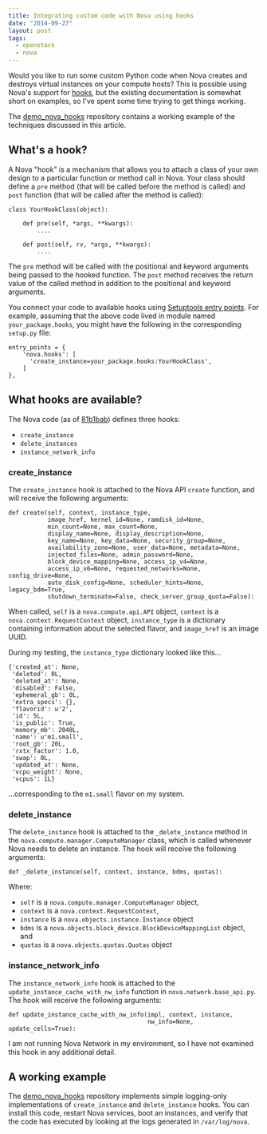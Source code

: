 ```yaml
---
title: Integrating custom code with Nova using hooks
date: "2014-09-27"
layout: post
tags:
  - openstack
  - nova
---
```


Would you like to run some custom Python code when Nova creates and
destroys virtual instances on your compute hosts?  This is possible
using Nova's support for [hooks][], but the existing documentation is
somewhat short on examples, so I've spent some time trying to get
things working.

[hooks]: http://docs.openstack.org/developer/nova/devref/hooks.html

The [demo_nova_hooks][] repository contains a working example of the
techniques discussed in this article.

[demo_nova_hooks]: https://github.com/larsks/demo_nova_hooks

## What's a hook?

A Nova "hook" is a mechanism that allows you to attach a class of your
own design to a particular function or method call in Nova.  Your
class should define a `pre` method (that will be called before the
method is called) and `post` function (that will be called after the
method is called):

    class YourHookClass(object):

        def pre(self, *args, **kwargs):
            ....

        def post(self, rv, *args, **kwargs):
            ....

The `pre` method will be called with the positional and keyword
arguments being passed to the hooked function.  The `post` method
receives the return value of the called method in addition to the
positional and keyword arguments.

You connect your code to available hooks using [Setuptools entry
points][ep].  For example, assuming that the above code lived in
module named `your_package.hooks`, you might have the following in the
corresponding `setup.py` file:

[ep]: https://pythonhosted.org/setuptools/setuptools.html

    entry_points = {
        'nova.hooks': [
          'create_instance=your_package.hooks:YourHookClass',
        ]
    },

## What hooks are available?

The Nova code (as of [81b1bab][]) defines three hooks:

[81b1bab]: https://github.com/openstack/nova/commit/81b1babcd9699118f57d5055ff9045e275b536b5

- `create_instance`
- `delete_instances`
- `instance_network_info`

### create_instance

The `create_instance` hook is attached to the Nova API `create`
function, and will receive the following arguments:

    def create(self, context, instance_type,
               image_href, kernel_id=None, ramdisk_id=None,
               min_count=None, max_count=None,
               display_name=None, display_description=None,
               key_name=None, key_data=None, security_group=None,
               availability_zone=None, user_data=None, metadata=None,
               injected_files=None, admin_password=None,
               block_device_mapping=None, access_ip_v4=None,
               access_ip_v6=None, requested_networks=None, config_drive=None,
               auto_disk_config=None, scheduler_hints=None, legacy_bdm=True,
               shutdown_terminate=False, check_server_group_quota=False):

When called, `self` is a `nova.compute.api.API` object, `context` is a
`nova.context.RequestContext` object, `instance_type` is a dictionary
containing information about the selected flavor, and `image_href` is
an image UUID.

During my testing, the `instance_type` dictionary looked like this...

    {'created_at': None,
     'deleted': 0L,
     'deleted_at': None,
     'disabled': False,
     'ephemeral_gb': 0L,
     'extra_specs': {},
     'flavorid': u'2',
     'id': 5L,
     'is_public': True,
     'memory_mb': 2048L,
     'name': u'm1.small',
     'root_gb': 20L,
     'rxtx_factor': 1.0,
     'swap': 0L,
     'updated_at': None,
     'vcpu_weight': None,
     'vcpus': 1L}

...corresponding to the `m1.small` flavor on my system.

### delete_instance

The `delete_instance` hook is attached to the `_delete_instance`
method in the `nova.compute.manager.ComputeManager` class, which is
called whenever Nova needs to delete an instance.  The hook will
receive the following arguments:

    def _delete_instance(self, context, instance, bdms, quotas):

Where:

- `self` is a `nova.compute.manager.ComputeManager` object,
- `context` is a `nova.context.RequestContext`, 
- `instance` is a `nova.objects.instance.Instance` object
- `bdms` is a `nova.objects.block_device.BlockDeviceMappingList`
  object, and
- `quotas` is a `nova.objects.quotas.Quotas` object

### instance_network_info

The `instance_network_info` hook is attached to the
`update_instance_cache_with_nw_info` function in
`nova.network.base_api.py`.  The hook will receive the following
arguments:

    def update_instance_cache_with_nw_info(impl, context, instance,
                                           nw_info=None, update_cells=True):

I am not running Nova Network in my environment, so I have not
examined this hook in any additional detail.

## A working example

The [demo_nova_hooks][] repository implements simple logging-only
implementations of `create_instance` and `delete_instance` hooks.  You
can install this code, restart Nova services, boot an instances, and
verify that the code has executed by looking at the logs generated in
`/var/log/nova`.
